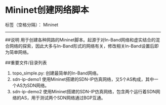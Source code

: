 # Mininet创建网络脚本

标签（空格分隔）： Mininet

---

##说明
用于创建各种网路的Mininet脚本。起源于对In-Band网络和虚实结合的混合网络的探索，因此大多与In-Band形式的网络有关，修改相关In-Band设置后即为简单网络。

##重要文件/目录列表
1. topo_simple.py:
创建最简单的In-Band网络。
2. sdn-ip-demo1
使用Mininet搭建的SDN-IP仿真网络，又5个AS构成，其中一个AS为SDN网络。
3. sdn-ip-demo2
使用Mininet搭建的SDN-IP仿真网络，包含两个运行着SDN网络的AS，用于测试两个SDN网络通过BGP互通。




